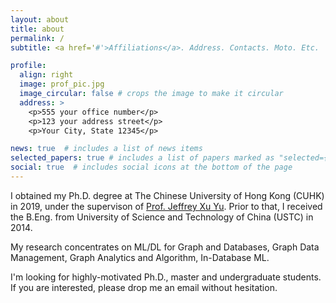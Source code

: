 ```yaml
---
layout: about
title: about
permalink: /
subtitle: <a href='#'>Affiliations</a>. Address. Contacts. Moto. Etc.

profile:
  align: right
  image: prof_pic.jpg
  image_circular: false # crops the image to make it circular
  address: >
    <p>555 your office number</p>
    <p>123 your address street</p>
    <p>Your City, State 12345</p>

news: true  # includes a list of news items
selected_papers: true # includes a list of papers marked as "selected={true}"
social: true  # includes social icons at the bottom of the page
---
```


I obtained my Ph.D. degree at The Chinese University of Hong Kong (CUHK) in 2019, under the supervison of [Prof. Jeffrey Xu Yu](https://www.se.cuhk.edu.hk/people/academic-staff/prof-yu-xu-jeffrey/). Prior to that, I received the B.Eng. from University of Science and Technology of China (USTC) in 2014.

My research concentrates on ML/DL for Graph and Databases, Graph Data Management, Graph Analytics and Algorithm, In-Database ML. 

I'm looking for highly-motivated Ph.D., master and undergraduate students. If you are interested, please drop me an email without hesitation.

